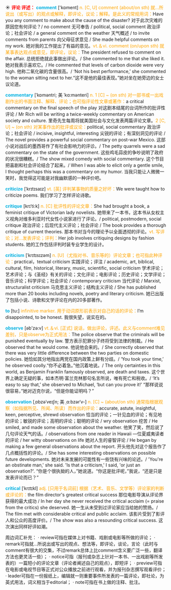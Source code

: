 ☀ <font color="red">**评论 评述：**</font>
<font color="sky blue">**comment**</font> ['kɒment] 
<font color="orange">n. [C, U] comment (about/on sth) 就…所说出（或写出）的观点或解释，即评论，议论；解释。是此义的常规用词：</font>Have you any comment to make about the cause of the disaster? 对于此次灾难的原因您有何评论？/ no comment 无可奉告 / political, social comment 政治评论；社会评论 / a general comment on the weather 天气概述 / to invite comments from parents 向父母征求意见 / She made helpful comments on my work. 她对我的工作提出了有益的意见。<font color="orange">vt.＆vi. comment (on/upon sth) 就某事表达观点或意见，即评论，议论：</font>The president refused to comment on the affair. 总统拒绝就此事做出评论。/ She commented to me that she liked it. 她对我表示喜欢它。/ He commented that levels of carbon dioxide were very high. 他称二氧化碳的含量很高。/ ‘Not his best performance,’ she commented to the woman sitting next to her.“这不是他的最佳表现。”她对坐在她旁边的女士议论道。
                      
<font color="sky blue">**commentary**</font> [ˈkɒməntri; 美 ˈkɑ:mənteri]
<font color="orange">n. 1 [C] ~ (on sth) 对一部书或一出戏剧作出的书面注释、解释、评论；也可指评论性文章或著作：</font>a critical commentary on the final speech of the play 对这剧本结尾的台词所作的批评性评论 / Mr Rich will be writing a twice-weekly commentary on American society and culture. 里奇先生每周将就美国社会与文化发表两篇评论文章。<font color="orange">2 [C, U] ~ (on sth) 对某事作出的批评或议论：</font>political, social commentary 政治评论；社会评论 / incisive, insightful, interesting 尖锐的评论；有深刻洞见的评论 / The novel provides a powerful social commentary on post-war Mexico. 这部小说对战后的墨西哥作了有社会影响力的评诊。/ The petty quarrels were a sad commentary on the state of the government. 这些鸡毛蒜皮的争吵说明了政府的状况很糟糕。/ The show mixed comedy with social commentary. 这个节目把喜剧和社会评论结合了起来。/ When I was able to elicit only a gentle smile, I thought perhaps this was a commentary on my humor. 当我只能让人微微一笑时，我觉得这可能是对我幽默感的一种评价吧。

<font color="sky blue">**criticize**</font> [ˈkrɪtɪsaɪz]
<font color="orange">vt. [英] 评判某事物的质量之好坏：</font>We were taught how to criticize poems. 我们学习了怎样评论诗歌。
                      
<font color="sky blue">**critique**</font> [krɪˈti:k]
<font color="orange">n. [C] 批评性的评论文章：</font>She had brought a book, a feminist critique of Victorian lady novelists. 她带来了一本书，这本书从女权主义视角对维多利亚时代女性小说家进行了评论。/ political, postmodern, social critique 政治评论；后现代主义评论；社会评论 / The book provides a thorough critique of current theories. 那本书对当今的理论予以全面透彻的评论。<font color="orange">vt. 写评论；对…发表评论；评判：</font>Her job involves critiquing designs by fashion students. 她的工作包括评判时装专业学生的设计。

<font color="sky blue">**criticism**</font> [ˈkrɪtɪsɪzəm]
<font color="orange">n. [U]（尤指对书、音乐等的）评论文章；也可指此种评论：</font>practical，textual criticism 实践评论；评注 / academic, art, biblical, cultural, film, historical, literary, music, scientific, social criticism 学术评论；艺术评论；与《圣经》有关的评论；文化评论；电影评论；历史评论；文学评论；音乐评论；科学评论；社会评论 / contemporary criticism 当代评论 / Marxist, structuralist criticism 马克思主义评论；结构主义评论 / She has published more than 20 books including novels, poetry and literary criticism. 她已出版了包括小说、诗歌和文学评论在内的20多部著作。

<font color="sky blue">**to**</font> [tu:] 
<font color="orange">infinitive marker. 用于动词原形前表示对自己的话的评论：</font>I’m disappointed, to be honest. 我很失望，说实在的。

<font color="sky blue">**observe**</font> [əb'zə:v] 
<font color="orange">vt.＆vi. [正式] 说话，做出评论，评述。此义与comment难见差别，只是observe为正式用法：</font>The police observe that the criminals will be punished eventually by law. 警方表示犯罪分子终将受到法律的制裁。/ He observed that he would come. 他说他会来的。/ She correctly observed that there was very little difference between the two parties on domestic policies. 她恰如其分地指出两党在国内政策上鲜有分歧。/ ‘You took your time,’ he observed coolly.“你不必着急。”他沉着地说。/ The only certainties in this world, as Benjamin Franklin famously observed, are death and taxes. 这个世界上确定无疑的事，如本杰明·富兰克林那句名言所说，唯有死亡和税收。/ ‘It’s easy to say that,’ she observed to Michael, ‘but can you prove it!’ “那样说说很容易，”她对迈克尔说，“但是你能证明吗？”
           
<font color="sky blue">**observation**</font> [ˌɒbzəˈveɪʃn; 美 ˌɑ:bzərˈv-]
<font color="orange">n. [C] ~ (about/on sth) 通常指根据观察（如指据所见、所闻、所读）而作出的评论：</font>accurate, astute, insightful, keen, perceptive, shrewd observation 恰当的评论；一针见血的评论；有见地的评论；敏锐的评论；高明的评论；聪明的评论 / wry observation 挖苦 / He smiled, and made some observation about the weather. 他笑了笑，然后说了几句评论天气的话。/ observations from one reader in Hawaii —位夏威夷读者的评论 / her witty observations on life 她对人生的睿智评论 / He began by making a few general observations about the report. 开头他先对这个报告作了几点概括性的评论。/ She has some interesting observations on possible future developments. 她对未来发展的可能性有一些饶有兴味的论述。/ 'You're an obstinate man,' she said. 'Is that a criticism,' I said, 'or just an observation?'. “你是个很执拗的人，”她说道。“你这是批评呢，”我说，“还是只是发表评论而已？”    

<font color="sky blue">**critical**</font> [ˈkrɪtɪkl]
<font color="orange">adj. [只用于名词前] 根据（艺术、音乐、文学等）评论家的判断或评论的：</font>the film director's greatest critical success 那位电影导演从评论界获得的最大成功 / In her day she never received the critical acclaim (= praise from the critics) she deserved. 她一生从未受到过评论家应当给她的赞扬。/ The film met with considerable critical and public acclaim. 该影片受到了影评人和公众的高度评价。/ The show was also a resounding critical success. 这次演出同样好评如潮。

周边词汇补充：
· review可指在媒体上对书籍、戏剧或电影等所做的评论；
· remark可指就…所说出或写出的观点、想法等，即评论，谈论，言论（此时与comment有很大的交集，不过remark总体上比comment含义要广泛一些，翻译方法也更灵活一些）；
· notice可指（报刊或杂志上针对一本书、一出戏剧等所发表的）一篇短小的评论文章（评论者阐述自己的观点），即短评；
· preview可指在电影或电视节目等正式对公众播放之前进行观看，并为报刊杂志撰写观看评价；
· leader可指在一份报纸上，编辑就一则重要事件所发表的一篇评论，即社论，为英式用法，词义相当于editorial；
· note可指在书上做的注释、批注。
